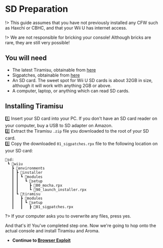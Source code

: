 # SD Preparation

!> This guide assumes that you have not previously installed any CFW such as Haxchi or CBHC, and that your Wii U has internet access.

!> We are not responsible for bricking your console! Although bricks are rare, they are still very possible!

## You will need
- The latest Tiramisu, obtainable from [here](https://tiramisu.foryour.cafe/)
- Sigpatches, obtainable from [here](https://github.com/marco-calautti/SigpatchesModuleWiiU/releases/latest)
- An SD card. The sweet spot for Wii U SD cards is about 32GB in size, although it will work with anything 2GB or above.
- A computer, laptop, or anything which can read SD cards.

## Installing Tiramisu
1️⃣ Insert your SD card into your PC. If you don't have an SD card reader on your computer, buy a USB to SD adapter on Amazon.\
2️⃣ Extract the Tiramisu `.zip` file you downloaded to the root of your SD card.\
3️⃣ Copy the downloaded `01_sigpatches.rpx` file to the following location on your SD card:
```
💾sd:
 ┗ 📂wiiu
   ┣ 📂environments
   ┃ ┣ 📂installer
   ┃ ┃ ┗ 📂modules
   ┃ ┃   ┗ 📂setup
   ┃ ┃     ┣ 📜00_mocha.rpx
   ┃ ┃     ┗ 📜90_launch_installer.rpx
   ┃ ┗ 📂tiramisu
   ┃   ┣ 📂modules
   ┃   ┃ ┗ 📂setup
   ┃   ┃   ┣ 📜01_sigpatches.rpx
```

?> If your computer asks you to overwrite any files, press yes.

And that's it! You've completed step one. Now we're going to hop onto the actual console and install Tiramisu and Aroma.
- **Continue to [Browser Exploit](/browser)**   
